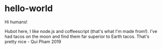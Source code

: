 # hello-world

Hi humans!

Hubot here, I like node.js and coffeescript (that's what I'm made from!).
I've had tacos on the moon and find them far superior to Earth tacos.
That's pretty nice - Qui Pham 2019
